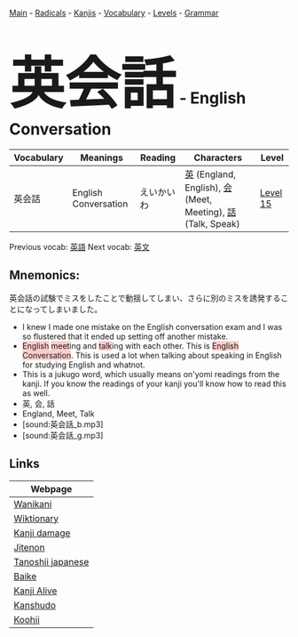 <style> bigfont {font-size: 100px}</style>
[Main](../README.md) -
[Radicals](../radicals.md) -
[Kanjis](../kanjis.md) -
[Vocabulary](../vocabulary.md) -
[Levels](../levels.md) -
[Grammar](../grammar.md)
# <bigfont> 英会話</bigfont> - English Conversation 

| Vocabulary | Meanings | Reading | Characters | Level |
| --- | --- | --- | --- | --- |
| 英会話 | English Conversation | えいかいわ |  [英](../kanjis/英.md) (England, English), [会](../kanjis/会.md) (Meet, Meeting), [話](../kanjis/話.md) (Talk, Speak) | [Level 15](../levels/wk_level15.md) |

Previous vocab: [英語](英語.md) Next vocab: [英文](英文.md) 

## Mnemonics:
英会話の試験でミスをしたことで動揺してしまい、さらに別のミスを誘発することになってしまいました。
* I knew I made one mistake on the English conversation exam and I was so flustered that it ended up setting off another mistake.
* <span style="background-color:#ffcccb"> English</span> <span style="background-color:#ffcccb"> meet</span>ing and <span style="background-color:#ffcccb"> talk</span>ing with each other. This is <span style="background-color:#ffcccb"> English Conversation</span>. This is used a lot when talking about speaking in English for studying English and whatnot.
* This is a jukugo word, which usually means on'yomi readings from the kanji. If you know the readings of your kanji you'll know how to read this as well.
* 英, 会, 話
* England, Meet, Talk
* [sound:英会話_b.mp3]
* [sound:英会話_g.mp3]


## Links 

| Webpage |
| --- |
| [Wanikani          ](https://www.wanikani.com/kanji/英会話) |
| [Wiktionary        ](https://en.wiktionary.org/wiki/英会話) |
| [Kanji damage      ](http://www.kanjidamage.com/kanji/search?utf8=✓&q=英会話) |
| [Jitenon           ](https://jitenon.com/kanji/英会話) |
| [Tanoshii japanese ](https://www.tanoshiijapanese.com/dictionary/kanji.cfm?k=英会話) |
| [Baike             ](https://baike.baidu.com/item/英会話) |
| [Kanji Alive       ](https://app.kanjialive.com/英会話) |
| [Kanshudo          ](https://www.kanshudo.com/searchmn?q=英会話) |
| [Koohii            ](https://kanji.koohii.com/study/kanji/英会話) |
